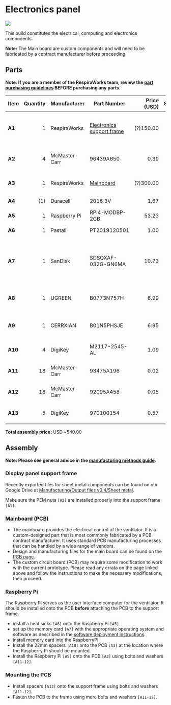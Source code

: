 # Electronics panel

![](images/rendering.jpg)

This build constitutes the electrical, computing and electronics components.

**Note:** The Main board are custom components and will need to be fabricated by a contract manufacturer before proceeding.

## Parts

**Note: If you are a member of the RespiraWorks team, review the [part purchasing guidelines][ppg]
BEFORE purchasing any parts.**

[ppg]: ../../purchasing_guidelines.md

| Item    | Quantity | Manufacturer  | Part Number                       | Price (USD) | Sources[*][ppg] | Notes                                            |
|---------|---------:|---------------|-----------------------------------|------------:|:---------------:|--------------------------------------------------|
| **A1**  |        1 | RespiraWorks  | [Electronics support frame][a1rw] |   (?)150.00 |       Rw        | Electronics support frame, bent sheet metal      |
| **A2**  |        4 | McMaster-Carr | 96439A650                         |        0.39 |   [C][a2mcmc]   | M4 self-clinching / press-fit nut                |
| **A3**  |        1 | RespiraWorks  | [Mainboard][a3rw]                 |   (?)300.00 |       Rw        | Custom main board                                |
| **A4**  |      (1) | Duracell      | 2016 3V                           |        1.67 |   [Z][a4amzn]   | CR2016 battery                                   |
| **A5**  |        1 | Raspberry Pi  | RPI4-MODBP-2GB                    |       53.23 |   [M][a5mous]   | Raspberry Pi 4, 4GB                              |
| **A6**  |        1 | Pastall       | PT2019120501                      |        1.00 |   [Z][a6amzn]   | Heat sink for RasPi                              |
| **A7**  |        1 | SanDisk       | SDSQXAF-032G-GN6MA                |       10.73 |   [Z][a7amzn]   | UHS-1 Class 10 micro SD, memory for Raspberry Pi |
| **A8**  |        1 | UGREEN        | B0773N757H                        |        6.99 |   [Z][a8amzn]   | USB-A to micro-USB cable, 1.5ft                  |
| **A9**  |        1 | CERRXIAN      | B01N5PHSJE                        |        6.95 |   [Z][a9amzn]   | USB-A to mini-USB cable, 9", right angle         |
| **A10** |        4 | DigiKey       | M2117-2545-AL                     |        1.09 |   [K][a10key]   | M2.5 standoff, 22mm                              |
| **A11** |       18 | McMaster-Carr | 93475A196                         |        0.02 |  [C][a11mcmc]   | M2.5 washer, 6mm OD                              |
| **A12** |       18 | McMaster-Carr | 92095A458                         |        0.05 |  [C][a12mcmc]   | M2.5 screw, 6mm                                  |
| **A13** |        5 | DigiKey       | 970100154                         |        0.57 |   [K][a13key]   | M2.5 standoff, 10mm                              |

**Total assembly price:** USD ~540.00

[a1rw]:   #display-panel-support-frame
[a2mcmc]: https://www.mcmaster.com/96439A650/
[a3rw]:    #mainboard-pcb
[a4amzn]:  https://www.amazon.com/Duracell-Lithium-Battery-lasting-battery/dp/B00006JPGV
[a5mous]:  https://www.mouser.com/ProductDetail/Raspberry-Pi/RPI4-MODBP-4GB-BULK/?qs=vtpzqDgAobkxvB%252BH7oxSXw%3D%3D
[a6amzn]:  https://www.amazon.com/Raspberry-Heatsink-Conductive-Adhesive-Aluminum/dp/B082RKKQ2D
[a7amzn]:  https://www.amazon.com/dp/B06XWMQ81P
[a8amzn]: https://www.amazon.com/UGREEN-Braided-Charger-Charging-Controller/dp/B01MTXZ3U8
[a9amzn]: https://www.amazon.com/CERRXIAN-9Inch-Cable-Charge-2-Pack/dp/B01N5PHSJE
[a10key]:  https://www.digikey.com/en/products/detail/raf-electronic-hardware/M2117-2545-AL/9836050
[a11mcmc]: https://www.mcmaster.com/93475A196/
[a12mcmc]: https://www.mcmaster.com/92095A458/
[a13key]:  https://www.digikey.com/short/75n45t8w

## Assembly

**Note: Please see general advice in the [manufacturing methods guide](../../methods).**

### Display panel support frame

Recently exported files for sheet metal components can be found on our Google Drive at
[Manufacturing/Output files v0.4/Sheet metal](https://tinyurl.com/2p89pjja).

Make sure the PEM nuts `[A2]` are installed properly into the support frame `[A1]`.

### Mainboard (PCB)

* The mainboard provides the electrical control of the ventilator.  It is a custom-designed part that is most commonly fabricated by a PCB contract manufacturer.  It uses standard PCB manufacturing processes that can be handled by a wide range of vendors.
* Design and manufacturing files for the main board can be found on the [PCB page](../../../pcb).
* The custom circuit board (PCB) may require some modification to work with the current prototype. Please read any errata on the page linked above and follow the instructions to make the necessary modifications, then proceed.

### Raspberry Pi

The Raspberry Pi serves as the user interface computer for the ventilator. It should be installed onto the PCB **before** attaching the PCB to the support frame.

* install a heat sinks `[A6]` onto the Raspberry Pi `[A5]`
* set up the memory card `[A7]` with the appropriate operating system and software as described in the [software deployment instructions](../../../software/utils/rpi_config).
* install memory card into the RaspberryPi
* Install the 22mm spacers `[A10]` onto the PCB `[A3]` at the location where the Raspberry Pi should be mounted.
* Install the Raspberry Pi `[A5]` onto the PCB `[A3]` using bolts and washers `[A11-12]`.

### Mounting the PCB

* Install spacers `[A13]` onto the support frame using bolts and washers `[A11-12]`.
* Fasten the PCB to the frame using more bolts and washers `[A11-12]`.
